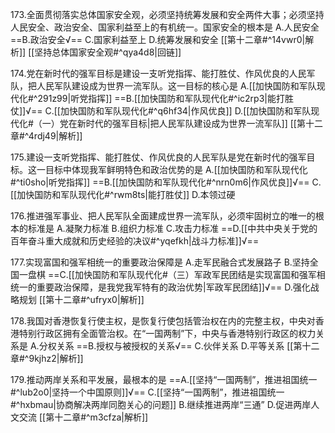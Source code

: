 173.全面贯彻落实总体国家安全观，必须坚持统筹发展和安全两件大事；必须坚持人民安全、政治安全、国家利益至上的有机统一。国家安全的根本是
A.人民安全
==B.政治安全√==
C.国家利益至上
D.统筹发展和安全
[[第十二章#^14vwr0|解析]]
[[坚持总体国家安全观#^qya4d8|回链]]

174.党在新时代的强军目标是建设一支听党指挥、能打胜仗、作风优良的人民军队，把人民军队建设成为世界一流军队。这一目标的核心是
A.[[加快国防和军队现代化#^291z99|听党指挥]]
==B.[[加快国防和军队现代化#^ic2rp3|能打胜仗]]√==
C.[[加快国防和军队现代化#^q6hf34|作风优良]]
D.[[加快国防和军队现代化#（一）党在新时代的强军目标|把人民军队建设成为世界一流军队]]
[[第十二章#^4rdj49|解析]]

175.建设一支听党指挥、能打胜仗、作风优良的人民军队是党在新时代的强军目标。这一目标中体现我军鲜明特色和政治优势的是
A.[[加快国防和军队现代化#^ti0sho|听党指挥]]
==B.[[加快国防和军队现代化#^nrn0m6|作风优良]]√==
C.[[加快国防和军队现代化#^rwm8ts|能打胜仗]]
D.本领过硬

176.推进强军事业、把人民军队全面建成世界一流军队，必须牢固树立的唯一的根本的标准是
A.凝聚力标准
B.组织力标准
C.攻击力标准
==D.[[中共中央关于党的百年奋斗重大成就和历史经验的决议#^yqefkh|战斗力标准]]√==

177.实现富国和强军相统一的重要政治保障是
A.走军民融合式发展路子
B.坚持全国一盘棋
==C.[[加快国防和军队现代化#（三）军政军民团结是实现富国和强军相统一的重要政治保障，是我党我军特有的政治优势|军政军民团结]]√==
D.强化战略规划
[[第十二章#^ufryx0|解析]]

178.我国对香港恢复行使主权，是恢复行使包括管治权在内的完整主权，中央对香港特别行政区拥有全面管治权。在“一国两制”下，中央与香港特别行政区的权力关系是
A.分权关系
==B.授权与被授权的关系√==
C.伙伴关系
D.平等关系
[[第十二章#^9kjhz2|解析]]

179.推动两岸关系和平发展，最根本的是
==A.[[坚持“一国两制”，推进祖国统一#^lub2o0|坚持一个中国原则]]√==
C.[[坚持“一国两制”，推进祖国统一#^hxbmau|协商解决两岸同胞关心的问题]]
B.继续推进两岸“三通”
D.促进两岸人文交流
[[第十二章#^m3cfza|解析]]